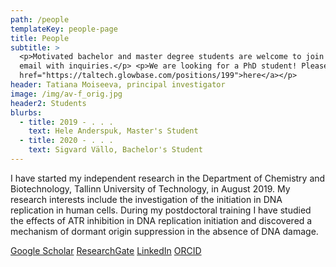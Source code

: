 ```yaml
---
path: /people
templateKey: people-page
title: People
subtitle: >
  <p>Motivated bachelor and master degree students are welcome to join! Please
  email with inquiries.</p> <p>We are looking for a PhD student! Please apply <a
  href="https://taltech.glowbase.com/positions/199">here</a></p>
header: Tatiana Moiseeva, principal investigator
image: /img/av-f_orig.jpg
header2: Students
blurbs:
  - title: 2019 - . . .
    text: Hele Anderspuk, Master's Student
  - title: 2020 - . . .
    text: Sigvard Vällo, Bachelor's Student
---
```


​I have started my independent research in the Department of Chemistry and Biotechnology, Tallinn University of Technology, in August 2019. My research interests include the investigation of the initiation in DNA replication in human cells. During my postdoctoral training I have studied the effects of ATR inhibition in DNA replication initiation and discovered a mechanism of dormant origin suppression in the absence of DNA damage.

[​Google Scholar](https://scholar.google.com/citations?user=NtQe0-MAAAAJ&hl=en) [ResearchGate](https://www.researchgate.net/profile/Tatiana_Moiseeva) [LinkedIn](https://ee.linkedin.com/in/tatiana-moiseeva-382b4b54) [ORCID](https://orcid.org/0000-0002-1181-9519)
